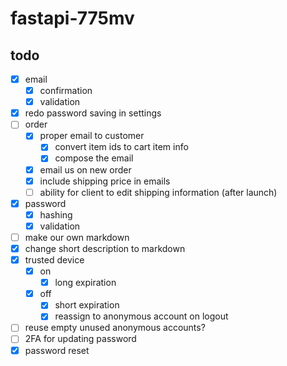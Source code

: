 # fastapi-775mv

## todo

- [x] email
  - [x] confirmation
  - [x] validation
- [x] redo password saving in settings
- [ ] order
  - [x] proper email to customer
    - [x] convert item ids to cart item info
    - [x] compose the email
  - [x] email us on new order
  - [x] include shipping price in emails
  - [ ] ability for client to edit shipping information (after launch) 
- [x] password
  - [x] hashing
  - [x] validation
- [ ] make our own markdown
- [x] change short description to markdown
- [x] trusted device
  - [x] on
    - [x] long expiration
  - [x] off
    - [x] short expiration
    - [x] reassign to anonymous account on logout
- [ ] reuse empty unused anonymous accounts?
- [ ] 2FA for updating password
- [x] password reset